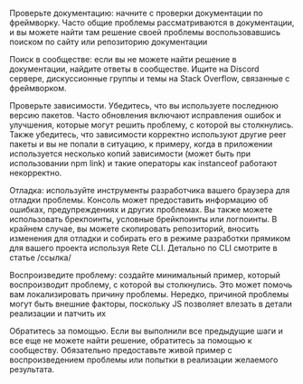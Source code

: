 Проверьте документацию: начните с проверки документации по фреймворку. Часто общие проблемы рассматриваются в документации, и вы можете найти там решение своей проблемы воспользовавшись поиском по сайту или репозиторию документации

Поиск в сообществе: если вы не можете найти решение в документации, найдите ответы в сообществе. Ищите на Discord сервере, дискуссионные группы и темы на Stack Overflow, связанные с фреймворком.

Проверьте зависимости. Убедитесь, что вы используете последнюю версию пакетов. Часто обновления включают исправления ошибок и улучшения, которые могут решить проблему, с которой вы столкнулись. Также убедитесь, что зависимости корректно используют другие peer пакеты и вы не попали в ситуацию, к примеру, когда в приложении используется несколько копий зависимости (может быть при использовании npm link) и такие операторы как instanceof работают некорректно.

Отладка: используйте инструменты разработчика вашего браузера для отладки проблемы. Консоль может предоставить информацию об ошибках, предупреждениях и других проблемах. Вы также можете использовать брекпоинты, условные брейкпоинты или логпоинты. В крайнем случае, вы можете скопировать репозиторий, вносить изменения для отладки и собирать его в режиме разработки прямиком для вашего проекта используя Rete CLI. Детально по CLI смотрите в статье /ссылка/

Воспроизведите проблему: создайте минимальный пример, который воспроизводит проблему, с которой вы столкнулись. Это может помочь вам локализировать причину проблемы. Нередко, причиной проблемы могут быть внешние факторы, поскольку JS позволяет влезать в детали реализации и патчить их

Обратитесь за помощью. Если вы выполнили все предыдущие шаги и все еще не можете найти решение, обратитесь за помощью к сообществу. Обязательно предоставьте живой пример с воспроизведением проблемы или попытки в реализации желаемого результата.
